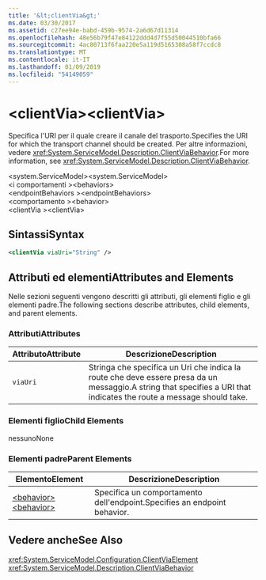 ```yaml
---
title: '&lt;clientVia&gt;'
ms.date: 03/30/2017
ms.assetid: c27ee94e-babd-459b-9574-2a6d67d11314
ms.openlocfilehash: 48e56b79f47e84122ddd4d7f55d50044510bfa66
ms.sourcegitcommit: 4ac80713f6faa220e5a119d5165308a58f7ccdc8
ms.translationtype: MT
ms.contentlocale: it-IT
ms.lasthandoff: 01/09/2019
ms.locfileid: "54149059"
---
```

# <a name="ltclientviagt"></a><span data-ttu-id="2baec-102">&lt;clientVia&gt;</span><span class="sxs-lookup"><span data-stu-id="2baec-102">&lt;clientVia&gt;</span></span>
<span data-ttu-id="2baec-103">Specifica l'URI per il quale creare il canale del trasporto.</span><span class="sxs-lookup"><span data-stu-id="2baec-103">Specifies the URI for which the transport channel should be created.</span></span> <span data-ttu-id="2baec-104">Per altre informazioni, vedere <xref:System.ServiceModel.Description.ClientViaBehavior>.</span><span class="sxs-lookup"><span data-stu-id="2baec-104">For more information, see <xref:System.ServiceModel.Description.ClientViaBehavior>.</span></span>  
  
 <span data-ttu-id="2baec-105">\<system.ServiceModel></span><span class="sxs-lookup"><span data-stu-id="2baec-105">\<system.ServiceModel></span></span>  
<span data-ttu-id="2baec-106">\<i comportamenti ></span><span class="sxs-lookup"><span data-stu-id="2baec-106">\<behaviors></span></span>  
<span data-ttu-id="2baec-107">\<endpointBehaviors ></span><span class="sxs-lookup"><span data-stu-id="2baec-107">\<endpointBehaviors></span></span>  
<span data-ttu-id="2baec-108">\<comportamento ></span><span class="sxs-lookup"><span data-stu-id="2baec-108">\<behavior></span></span>  
<span data-ttu-id="2baec-109">\<clientVia ></span><span class="sxs-lookup"><span data-stu-id="2baec-109">\<clientVia></span></span>  
  
## <a name="syntax"></a><span data-ttu-id="2baec-110">Sintassi</span><span class="sxs-lookup"><span data-stu-id="2baec-110">Syntax</span></span>  
  
```xml  
<clientVia viaUri="String" />
```  
  
## <a name="attributes-and-elements"></a><span data-ttu-id="2baec-111">Attributi ed elementi</span><span class="sxs-lookup"><span data-stu-id="2baec-111">Attributes and Elements</span></span>  
 <span data-ttu-id="2baec-112">Nelle sezioni seguenti vengono descritti gli attributi, gli elementi figlio e gli elementi padre.</span><span class="sxs-lookup"><span data-stu-id="2baec-112">The following sections describe attributes, child elements, and parent elements.</span></span>  
  
### <a name="attributes"></a><span data-ttu-id="2baec-113">Attributi</span><span class="sxs-lookup"><span data-stu-id="2baec-113">Attributes</span></span>  
  
|<span data-ttu-id="2baec-114">Attributo</span><span class="sxs-lookup"><span data-stu-id="2baec-114">Attribute</span></span>|<span data-ttu-id="2baec-115">Descrizione</span><span class="sxs-lookup"><span data-stu-id="2baec-115">Description</span></span>|  
|---------------|-----------------|  
|`viaUri`|<span data-ttu-id="2baec-116">Stringa che specifica un Uri che indica la route che deve essere presa da un messaggio.</span><span class="sxs-lookup"><span data-stu-id="2baec-116">A string that specifies a URI that indicates the route a message should take.</span></span>|  
  
### <a name="child-elements"></a><span data-ttu-id="2baec-117">Elementi figlio</span><span class="sxs-lookup"><span data-stu-id="2baec-117">Child Elements</span></span>  
 <span data-ttu-id="2baec-118">nessuno</span><span class="sxs-lookup"><span data-stu-id="2baec-118">None</span></span>  
  
### <a name="parent-elements"></a><span data-ttu-id="2baec-119">Elementi padre</span><span class="sxs-lookup"><span data-stu-id="2baec-119">Parent Elements</span></span>  
  
|<span data-ttu-id="2baec-120">Elemento</span><span class="sxs-lookup"><span data-stu-id="2baec-120">Element</span></span>|<span data-ttu-id="2baec-121">Descrizione</span><span class="sxs-lookup"><span data-stu-id="2baec-121">Description</span></span>|  
|-------------|-----------------|  
|[<span data-ttu-id="2baec-122">\<behavior></span><span class="sxs-lookup"><span data-stu-id="2baec-122">\<behavior></span></span>](../../../../../docs/framework/configure-apps/file-schema/wcf/behavior-of-endpointbehaviors.md)|<span data-ttu-id="2baec-123">Specifica un comportamento dell'endpoint.</span><span class="sxs-lookup"><span data-stu-id="2baec-123">Specifies an endpoint behavior.</span></span>|  
  
## <a name="see-also"></a><span data-ttu-id="2baec-124">Vedere anche</span><span class="sxs-lookup"><span data-stu-id="2baec-124">See Also</span></span>  
 <xref:System.ServiceModel.Configuration.ClientViaElement>  
 <xref:System.ServiceModel.Description.ClientViaBehavior>
